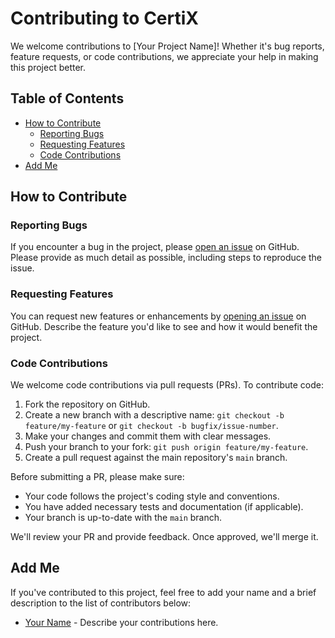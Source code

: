 # Contributing to CertiX

We welcome contributions to [Your Project Name]! Whether it's bug reports, feature requests, or code contributions, we appreciate your help in making this project better.

## Table of Contents
- [How to Contribute](#how-to-contribute)
  - [Reporting Bugs](#reporting-bugs)
  - [Requesting Features](#requesting-features)
  - [Code Contributions](#code-contributions)
- [Add Me](#add-me)

## How to Contribute

### Reporting Bugs

If you encounter a bug in the project, please [open an issue](https://github.com/yourusername/yourproject/issues/new) on GitHub. Please provide as much detail as possible, including steps to reproduce the issue.

### Requesting Features

You can request new features or enhancements by [opening an issue](https://github.com/khushalsarode/CertiX/issues/new) on GitHub. Describe the feature you'd like to see and how it would benefit the project.

### Code Contributions

We welcome code contributions via pull requests (PRs). To contribute code:

1. Fork the repository on GitHub.
2. Create a new branch with a descriptive name: `git checkout -b feature/my-feature` or `git checkout -b bugfix/issue-number`.
3. Make your changes and commit them with clear messages.
4. Push your branch to your fork: `git push origin feature/my-feature`.
5. Create a pull request against the main repository's `main` branch.

Before submitting a PR, please make sure:

- Your code follows the project's coding style and conventions.
- You have added necessary tests and documentation (if applicable).
- Your branch is up-to-date with the `main` branch.

We'll review your PR and provide feedback. Once approved, we'll merge it.

## Add Me

If you've contributed to this project, feel free to add your name and a brief description to the list of contributors below:

- [Your Name](https://github.com/khushalsarode) - Describe your contributions here.
